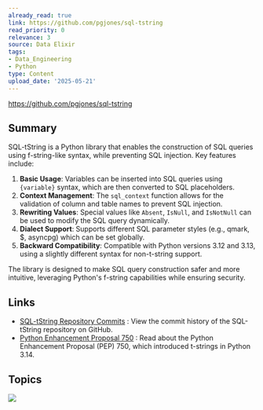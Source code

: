 ```yaml
---
already_read: true
link: https://github.com/pgjones/sql-tstring
read_priority: 0
relevance: 3
source: Data Elixir
tags:
- Data_Engineering
- Python
type: Content
upload_date: '2025-05-21'
---
```


https://github.com/pgjones/sql-tstring
## Summary

SQL-tString is a Python library that enables the construction of SQL queries using f-string-like syntax, while preventing SQL injection. Key features include:

1. **Basic Usage**: Variables can be inserted into SQL queries using `{variable}` syntax, which are then converted to SQL placeholders.
2. **Context Management**: The `sql_context` function allows for the validation of column and table names to prevent SQL injection.
3. **Rewriting Values**: Special values like `Absent`, `IsNull`, and `IsNotNull` can be used to modify the SQL query dynamically.
4. **Dialect Support**: Supports different SQL parameter styles (e.g., qmark, $, asyncpg) which can be set globally.
5. **Backward Compatibility**: Compatible with Python versions 3.12 and 3.13, using a slightly different syntax for non-t-string support.

The library is designed to make SQL query construction safer and more intuitive, leveraging Python's f-string capabilities while ensuring security.
## Links

- [SQL-tString Repository Commits](https://github.com/pgjones/sql-tstring/commits/main) : View the commit history of the SQL-tString repository on GitHub.
- [Python Enhancement Proposal 750](https://peps.python.org/pep-0750/) : Read about the Python Enhancement Proposal (PEP) 750, which introduced t-strings in Python 3.14.

## Topics

![](topics/Library/SQL%20tString)